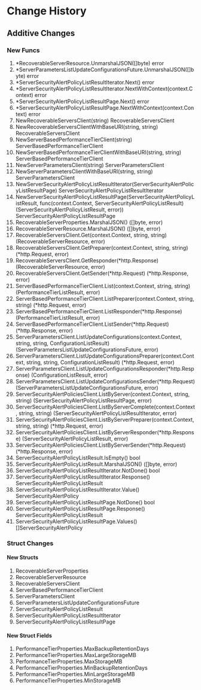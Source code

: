 # Change History

## Additive Changes

### New Funcs

1. *RecoverableServerResource.UnmarshalJSON([]byte) error
1. *ServerParametersListUpdateConfigurationsFuture.UnmarshalJSON([]byte) error
1. *ServerSecurityAlertPolicyListResultIterator.Next() error
1. *ServerSecurityAlertPolicyListResultIterator.NextWithContext(context.Context) error
1. *ServerSecurityAlertPolicyListResultPage.Next() error
1. *ServerSecurityAlertPolicyListResultPage.NextWithContext(context.Context) error
1. NewRecoverableServersClient(string) RecoverableServersClient
1. NewRecoverableServersClientWithBaseURI(string, string) RecoverableServersClient
1. NewServerBasedPerformanceTierClient(string) ServerBasedPerformanceTierClient
1. NewServerBasedPerformanceTierClientWithBaseURI(string, string) ServerBasedPerformanceTierClient
1. NewServerParametersClient(string) ServerParametersClient
1. NewServerParametersClientWithBaseURI(string, string) ServerParametersClient
1. NewServerSecurityAlertPolicyListResultIterator(ServerSecurityAlertPolicyListResultPage) ServerSecurityAlertPolicyListResultIterator
1. NewServerSecurityAlertPolicyListResultPage(ServerSecurityAlertPolicyListResult, func(context.Context, ServerSecurityAlertPolicyListResult) (ServerSecurityAlertPolicyListResult, error)) ServerSecurityAlertPolicyListResultPage
1. RecoverableServerProperties.MarshalJSON() ([]byte, error)
1. RecoverableServerResource.MarshalJSON() ([]byte, error)
1. RecoverableServersClient.Get(context.Context, string, string) (RecoverableServerResource, error)
1. RecoverableServersClient.GetPreparer(context.Context, string, string) (*http.Request, error)
1. RecoverableServersClient.GetResponder(*http.Response) (RecoverableServerResource, error)
1. RecoverableServersClient.GetSender(*http.Request) (*http.Response, error)
1. ServerBasedPerformanceTierClient.List(context.Context, string, string) (PerformanceTierListResult, error)
1. ServerBasedPerformanceTierClient.ListPreparer(context.Context, string, string) (*http.Request, error)
1. ServerBasedPerformanceTierClient.ListResponder(*http.Response) (PerformanceTierListResult, error)
1. ServerBasedPerformanceTierClient.ListSender(*http.Request) (*http.Response, error)
1. ServerParametersClient.ListUpdateConfigurations(context.Context, string, string, ConfigurationListResult) (ServerParametersListUpdateConfigurationsFuture, error)
1. ServerParametersClient.ListUpdateConfigurationsPreparer(context.Context, string, string, ConfigurationListResult) (*http.Request, error)
1. ServerParametersClient.ListUpdateConfigurationsResponder(*http.Response) (ConfigurationListResult, error)
1. ServerParametersClient.ListUpdateConfigurationsSender(*http.Request) (ServerParametersListUpdateConfigurationsFuture, error)
1. ServerSecurityAlertPoliciesClient.ListByServer(context.Context, string, string) (ServerSecurityAlertPolicyListResultPage, error)
1. ServerSecurityAlertPoliciesClient.ListByServerComplete(context.Context, string, string) (ServerSecurityAlertPolicyListResultIterator, error)
1. ServerSecurityAlertPoliciesClient.ListByServerPreparer(context.Context, string, string) (*http.Request, error)
1. ServerSecurityAlertPoliciesClient.ListByServerResponder(*http.Response) (ServerSecurityAlertPolicyListResult, error)
1. ServerSecurityAlertPoliciesClient.ListByServerSender(*http.Request) (*http.Response, error)
1. ServerSecurityAlertPolicyListResult.IsEmpty() bool
1. ServerSecurityAlertPolicyListResult.MarshalJSON() ([]byte, error)
1. ServerSecurityAlertPolicyListResultIterator.NotDone() bool
1. ServerSecurityAlertPolicyListResultIterator.Response() ServerSecurityAlertPolicyListResult
1. ServerSecurityAlertPolicyListResultIterator.Value() ServerSecurityAlertPolicy
1. ServerSecurityAlertPolicyListResultPage.NotDone() bool
1. ServerSecurityAlertPolicyListResultPage.Response() ServerSecurityAlertPolicyListResult
1. ServerSecurityAlertPolicyListResultPage.Values() []ServerSecurityAlertPolicy

### Struct Changes

#### New Structs

1. RecoverableServerProperties
1. RecoverableServerResource
1. RecoverableServersClient
1. ServerBasedPerformanceTierClient
1. ServerParametersClient
1. ServerParametersListUpdateConfigurationsFuture
1. ServerSecurityAlertPolicyListResult
1. ServerSecurityAlertPolicyListResultIterator
1. ServerSecurityAlertPolicyListResultPage

#### New Struct Fields

1. PerformanceTierProperties.MaxBackupRetentionDays
1. PerformanceTierProperties.MaxLargeStorageMB
1. PerformanceTierProperties.MaxStorageMB
1. PerformanceTierProperties.MinBackupRetentionDays
1. PerformanceTierProperties.MinLargeStorageMB
1. PerformanceTierProperties.MinStorageMB
